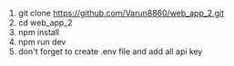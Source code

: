 1. git clone https://github.com/Varun8860/web_app_2.git
2. cd web_app_2
3. npm install
4. npm run dev
5. don't forget to create .env file and add all api key

